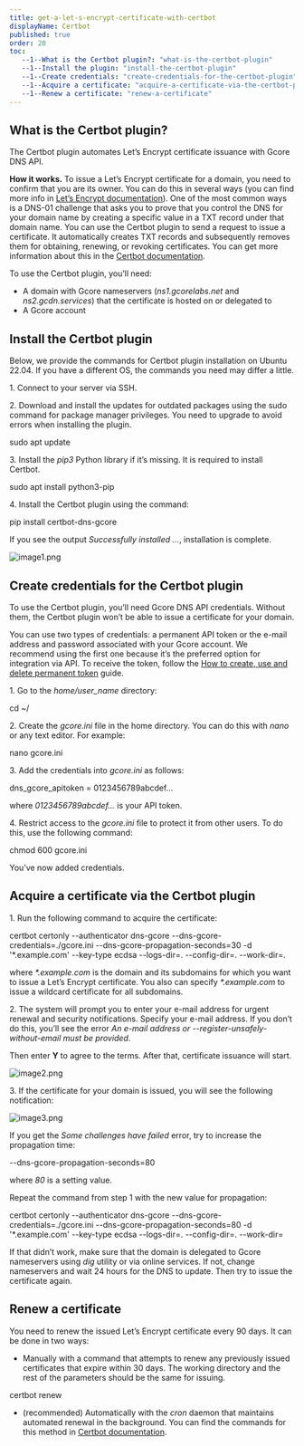 ```yaml
---
title: get-a-let-s-encrypt-certificate-with-certbot
displayName: Certbot
published: true
order: 20
toc:
   --1--What is the Certbot plugin?: "what-is-the-certbot-plugin"
   --1--Install the plugin: "install-the-certbot-plugin"
   --1--Create credentials: "create-credentials-for-the-certbot-plugin"
   --1--Acquire a certificate: "acquire-a-certificate-via-the-certbot-plugin"
   --1--Renew a certificate: "renew-a-certificate"
---
```

  
  
  
  

What is the Certbot plugin?
---------------------------

The Certbot plugin automates Let’s Encrypt certificate issuance with Gcore DNS API.

**How it works.** To issue a Let’s Encrypt certificate for a domain, you need to confirm that you are its owner. You can do this in several ways (you can find more info in [Let’s Encrypt documentation](https://letsencrypt.org/docs/challenge-types)). One of the most common ways is a DNS-01 challenge that asks you to prove that you control the DNS for your domain name by creating a specific value in a TXT record under that domain name. You can use the Certbot plugin to send a request to issue a certificate. It automatically creates TXT records and subsequently removes them for obtaining, renewing, or revoking certificates. You can get more information about this in the [Certbot documentation](https://eff-certbot.readthedocs.io/en/stable/).

To use the Certbot plugin, you’ll need:

*   A domain with Gcore nameservers (_ns1.gcorelabs.net_ and _ns2.gcdn.services_) that the certificate is hosted on or delegated to
*   A Gcore account

Install the Certbot plugin
--------------------------

Below, we provide the commands for Certbot plugin installation on Ubuntu 22.04. If you have a different OS, the commands you need may differ a little.

1. Connect to your server via SSH.

2. Download and install the updates for outdated packages using the sudo command for package manager privileges. You need to upgrade to avoid errors when installing the plugin.

sudo apt update

3. Install the _pip3_ Python library if it’s missing. It is required to install Certbot.

sudo apt install python3-pip

4. Install the Certbot plugin using the command:

pip install certbot-dns-gcore

If you see the output _Successfully installed …_, installation is complete.

<img src="https://support.gcore.com/hc/article_attachments/9620506251025" alt="image1.png">

Create credentials for the Certbot plugin
-----------------------------------------

To use the Certbot plugin, you’ll need Gcore DNS API credentials. Without them, the Certbot plugin won’t be able to issue a certificate for your domain.

You can use two types of credentials: a permanent API token or the e-mail address and password associated with your Gcore account. We recommend using the first one because it’s the preferred option for integration via API. To receive the token, follow the [How to create, use and delete permanent token](https://gcore.com/support/articles/360018625617/) guide.

1. Go to the _home/user\_name_ directory:

cd ~/

2. Create the _gcore.ini_ file in the home directory. You can do this with _nano_ or any text editor. For example:

nano gcore.ini

3. Add the credentials into _gcore.ini_ as follows:

dns\_gcore\_apitoken = 0123456789abcdef...

where _0123456789abcdef..._ is your API token.

4. Restrict access to the _gcore.ini_ file to protect it from other users. To do this, use the following command:

chmod 600 gcore.ini

You’ve now added credentials.

Acquire a certificate via the Certbot plugin
--------------------------------------------

1. Run the following command to acquire the certificate:

certbot certonly --authenticator dns-gcore --dns-gcore-credentials=./gcore.ini --dns-gcore-propagation-seconds=30 -d '\*.example.com' --key-type ecdsa --logs-dir=. --config-dir=. --work-dir=.

where _\*.example.com_ is the domain and its subdomains for which you want to issue a Let’s Encrypt certificate. You also can specify _\*.example.com_ to issue a wildcard certificate for all subdomains.

2. The system will prompt you to enter your e-mail address for urgent renewal and security notifications. Specify your e-mail address. If you don’t do this, you’ll see the error _An e-mail address or --register-unsafely-without-email must be provided_.

Then enter **Y** to agree to the terms. After that, certificate issuance will start.

<img src="https://support.gcore.com/hc/article_attachments/9620506234257" alt="image2.png">

3. If the certificate for your domain is issued, you will see the following notification:

<img src="https://support.gcore.com/hc/article_attachments/9620491170833" alt="image3.png">

If you get the _Some challenges have failed_ error, try to increase the propagation time:

\--dns-gcore-propagation-seconds=80

where _80_ is a setting value.

Repeat the command from step 1 with the new value for propagation:

certbot certonly --authenticator dns-gcore --dns-gcore-credentials=./gcore.ini --dns-gcore-propagation-seconds=80 -d '\*.example.com' --key-type ecdsa --logs-dir=. --config-dir=. --work-dir=

If that didn’t work, make sure that the domain is delegated to Gcore nameservers using _dig_ utility or via online services. If not, change nameservers and wait 24 hours for the DNS to update. Then try to issue the certificate again.

Renew a certificate
-------------------

You need to renew the issued Let’s Encrypt certificate every 90 days. It can be done in two ways:

*   Manually with a command that attempts to renew any previously issued certificates that expire within 30 days. The working directory and the rest of the parameters should be the same for issuing.

certbot renew

*   (recommended) Automatically with the _cron_ daemon that maintains automated renewal in the background. You can find the commands for this method in [Certbot documentation](https://eff-certbot.readthedocs.io/en/stable/using.html?highlight=cron).